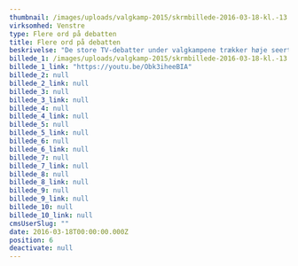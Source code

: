```yaml
---
thumbnail: /images/uploads/valgkamp-2015/skrmbillede-2016-03-18-kl.-13.55.14.png
virksomhed: Venstre
type: Flere ord på debatten
title: Flere ord på debatten
beskrivelse: "De store TV-debatter under valgkampene trækker høje seertal og kan have afgørende betydning for valgresultatet. Det handler om at få mest taletid og trænge bedst igennem med sine pointer. Og aller helst skal man have det sidste ord! Vi tog udgangspunkt i den indsigt, at 87% af danskerne ‘seconscreener’, mens de ser TV og udviklede et helt unikt live debat-modul, som blev synkront eksponeret på tværs af medier i præcis det tidsrum hvor TV-debatterne kørte.\nDet gjorde det muligt for udvalgte venstre­profiler at understøtte og supplere Lars Løkke Rasmussen i den aktuelle TV- duel. \n\n"
billede_1: /images/uploads/valgkamp-2015/skrmbillede-2016-03-18-kl.-13.48.50.png
billede_1_link: "https://youtu.be/Obk3iheeBIA"
billede_2: null
billede_2_link: null
billede_3: null
billede_3_link: null
billede_4: null
billede_4_link: null
billede_5: null
billede_5_link: null
billede_6: null
billede_6_link: null
billede_7: null
billede_7_link: null
billede_8: null
billede_8_link: null
billede_9: null
billede_9_link: null
billede_10: null
billede_10_link: null
cmsUserSlug: ""
date: 2016-03-18T00:00:00.000Z
position: 6
deactivate: null
---
```


